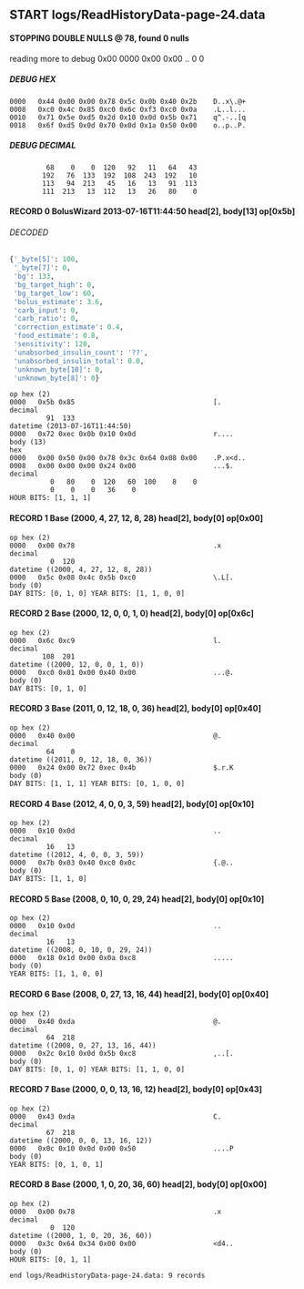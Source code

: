 ## START logs/ReadHistoryData-page-24.data
#### STOPPING DOUBLE NULLS @ 78, found 0 nulls
reading more to debug 0x00
    0000   0x00 0x00                                  ..
              0    0
##### DEBUG HEX
    0000   0x44 0x00 0x00 0x78 0x5c 0x0b 0x40 0x2b    D..x\.@+
    0008   0xc0 0x4c 0x85 0xc0 0x6c 0xf3 0xc0 0x0a    .L..l...
    0010   0x71 0x5e 0xd5 0x2d 0x10 0x0d 0x5b 0x71    q^.-..[q
    0018   0x6f 0xd5 0x0d 0x70 0x0d 0x1a 0x50 0x00    o..p..P.
##### DEBUG DECIMAL
             68    0    0  120   92   11   64   43
            192   76  133  192  108  243  192   10
            113   94  213   45   16   13   91  113
            111  213   13  112   13   26   80    0
#### RECORD 0 BolusWizard 2013-07-16T11:44:50 head[2], body[13] op[0x5b]
###### DECODED
```python
{'_byte[5]': 100,
 '_byte[7]': 0,
 'bg': 133,
 'bg_target_high': 0,
 'bg_target_low': 60,
 'bolus_estimate': 3.6,
 'carb_input': 0,
 'carb_ratio': 0,
 'correction_estimate': 0.4,
 'food_estimate': 0.8,
 'sensitivity': 120,
 'unabsorbed_insulin_count': '??',
 'unabsorbed_insulin_total': 0.0,
 'unknown_byte[10]': 0,
 'unknown_byte[8]': 0}
```
    op hex (2)
    0000   0x5b 0x85                                  [.
    decimal
             91  133
    datetime (2013-07-16T11:44:50)
    0000   0x72 0xec 0x0b 0x10 0x0d                   r....
    body (13)
    hex
    0000   0x00 0x50 0x00 0x78 0x3c 0x64 0x08 0x00    .P.x<d..
    0008   0x00 0x00 0x00 0x24 0x00                   ...$.
    decimal
              0   80    0  120   60  100    8    0
              0    0    0   36    0
    HOUR BITS: [1, 1, 1]
#### RECORD 1 Base (2000, 4, 27, 12, 8, 28) head[2], body[0] op[0x00]

    op hex (2)
    0000   0x00 0x78                                  .x
    decimal
              0  120
    datetime ((2000, 4, 27, 12, 8, 28))
    0000   0x5c 0x08 0x4c 0x5b 0xc0                   \.L[.
    body (0)
    DAY BITS: [0, 1, 0] YEAR BITS: [1, 1, 0, 0]
#### RECORD 2 Base (2000, 12, 0, 0, 1, 0) head[2], body[0] op[0x6c]

    op hex (2)
    0000   0x6c 0xc9                                  l.
    decimal
            108  201
    datetime ((2000, 12, 0, 0, 1, 0))
    0000   0xc0 0x01 0x00 0x40 0x00                   ...@.
    body (0)
    DAY BITS: [0, 1, 0]
#### RECORD 3 Base (2011, 0, 12, 18, 0, 36) head[2], body[0] op[0x40]

    op hex (2)
    0000   0x40 0x00                                  @.
    decimal
             64    0
    datetime ((2011, 0, 12, 18, 0, 36))
    0000   0x24 0x00 0x72 0xec 0x4b                   $.r.K
    body (0)
    DAY BITS: [1, 1, 1] YEAR BITS: [0, 1, 0, 0]
#### RECORD 4 Base (2012, 4, 0, 0, 3, 59) head[2], body[0] op[0x10]

    op hex (2)
    0000   0x10 0x0d                                  ..
    decimal
             16   13
    datetime ((2012, 4, 0, 0, 3, 59))
    0000   0x7b 0x03 0x40 0xc0 0x0c                   {.@..
    body (0)
    DAY BITS: [1, 1, 0]
#### RECORD 5 Base (2008, 0, 10, 0, 29, 24) head[2], body[0] op[0x10]

    op hex (2)
    0000   0x10 0x0d                                  ..
    decimal
             16   13
    datetime ((2008, 0, 10, 0, 29, 24))
    0000   0x18 0x1d 0x00 0x0a 0xc8                   .....
    body (0)
    YEAR BITS: [1, 1, 0, 0]
#### RECORD 6 Base (2008, 0, 27, 13, 16, 44) head[2], body[0] op[0x40]

    op hex (2)
    0000   0x40 0xda                                  @.
    decimal
             64  218
    datetime ((2008, 0, 27, 13, 16, 44))
    0000   0x2c 0x10 0x0d 0x5b 0xc8                   ,..[.
    body (0)
    DAY BITS: [0, 1, 0] YEAR BITS: [1, 1, 0, 0]
#### RECORD 7 Base (2000, 0, 0, 13, 16, 12) head[2], body[0] op[0x43]

    op hex (2)
    0000   0x43 0xda                                  C.
    decimal
             67  218
    datetime ((2000, 0, 0, 13, 16, 12))
    0000   0x0c 0x10 0x0d 0x00 0x50                   ....P
    body (0)
    YEAR BITS: [0, 1, 0, 1]
#### RECORD 8 Base (2000, 1, 0, 20, 36, 60) head[2], body[0] op[0x00]

    op hex (2)
    0000   0x00 0x78                                  .x
    decimal
              0  120
    datetime ((2000, 1, 0, 20, 36, 60))
    0000   0x3c 0x64 0x34 0x00 0x00                   <d4..
    body (0)
    HOUR BITS: [0, 1, 1]
`end logs/ReadHistoryData-page-24.data: 9 records`
